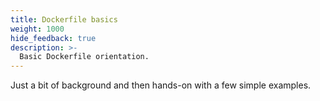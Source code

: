 ```yaml
---
title: Dockerfile basics
weight: 1000
hide_feedback: true
description: >-
  Basic Dockerfile orientation.
---
```


Just a bit of background and then hands-on with a few simple examples.
